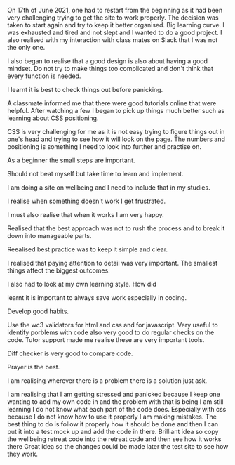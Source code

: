  On 17th of June 2021, one had to restart from the beginning as it had been very challenging trying to get the site to work properly. The decision was taken to start again and try to keep it better organised. Big learning curve. I was exhausted and tired and not slept and I wanted to do a good project.  I also realised with my interaction with class mates on Slack that I was not the only one.

 I also began to realise that a good design is also about having a good mindset.  Do not try to make things too complicated and don't think that every function is needed.

 I learnt it is best to check things out before panicking.

 A classmate informed me that there were good tutorials online that were helpful.  After watching a few I began to pick up things much  better such as learning about CSS positioning.  

 CSS is very challenging for me as it is not easy trying to figure things out in one's head and trying to see how it will look on the page.  The numbers and positioning is something I need to look into further and practise on.

 As a beginner the small steps are important.

 Should not beat myself but take time to learn and implement.

 I am doing a site on wellbeing and I need to include that in my studies.

 I realise when something doesn't work I get frustrated.

 I must also realise that when it works I am very happy.

 Realised that the best approach was not to rush the process and to break it down into manageable parts.

 Reealised best practice was to keep it simple and clear.

 I realised that paying attention to detail was very important. The smallest things affect the biggest outcomes.

 I also had to look at my own learning style. How did 

 learnt it is important to always save work especially in coding.

 Develop good habits.

 Use the wc3 validators for html and css and for javascript. Very useful to identify porblems with code also very good to do regular checks on the code. Tutor support made me realise these are very important tools.

 Diff checker is very good to compare code.

 Prayer is the best.

 I am realising wherever there is a problem there is a solution just ask.

 I am realising that I am getting stressed and panicked because I keep one wanting to add my own code in and the problem with that is being I am still learning I do not know what each part of the code does.  Especially with css because I do not know how to use it properly I am making mistakes.  The best thing to do is follow it properly how it should be done and then I can put it into a test mock up and add the code in there. Brilliant idea so copy the wellbeing retreat code into the retreat code and then see how it works there Great idea so the changes could be made later the test site to see how they work.